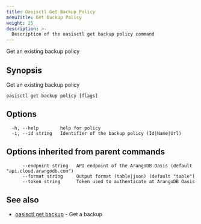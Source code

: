 ```yaml
---
title: Oasisctl Get Backup Policy
menuTitle: Get Backup Policy
weight: 25
description: >-
  Description of the oasisctl get backup policy command
---
```

Get an existing backup policy

## Synopsis

Get an existing backup policy

```
oasisctl get backup policy [flags]
```

## Options

```
  -h, --help        help for policy
  -i, --id string   Identifier of the backup policy (Id|Name|Url)
```

## Options inherited from parent commands

```
      --endpoint string   API endpoint of the ArangoDB Oasis (default "api.cloud.arangodb.com")
      --format string     Output format (table|json) (default "table")
      --token string      Token used to authenticate at ArangoDB Oasis
```

## See also

* [oasisctl get backup](get-backup.md)	 - Get a backup

